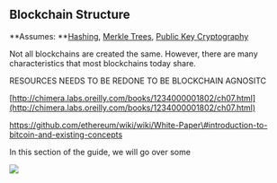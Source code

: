 ## Blockchain Structure

**Assumes: **[Hashing](/hashing-and-merkle-trees.md), [Merkle Trees](/merkle-trees.md), [Public Key Cryptography](/public-key-cryptography.md)

Not all blockchains are created the same. However, there are many characteristics that most blockchains today share.

RESOURCES NEEDS TO BE REDONE TO BE BLOCKCHAIN AGNOSITC





[http://chimera.labs.oreilly.com/books/1234000001802/ch07.html](http://chimera.labs.oreilly.com/books/1234000001802/ch07.html)

https://github.com/ethereum/wiki/wiki/White-Paper\#introduction-to-bitcoin-and-existing-concepts

In this section of the guide, we will go over some

![](https://ethereumbuilders.gitbooks.io/guide/content/en/vitalik-diagrams/block.png)

